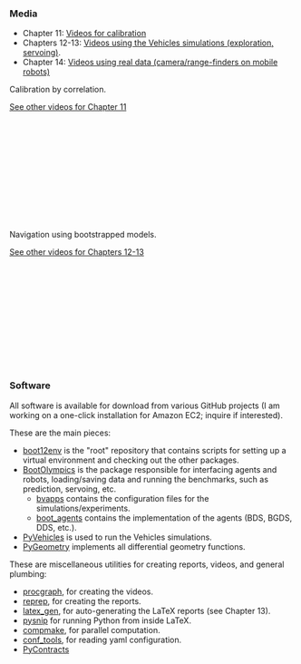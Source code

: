 ### Media
[video-calib]: http://purl.org/censi/2012/camera_calibration#media
[video-real]: http://purl.org/censi/research/2011-bgds/#sensels
[video-sim]: videos-vehicles


- Chapter 11: [Videos for calibration ][video-calib]
- Chapters 12-13: [Videos using the Vehicles simulations (exploration, servoing)][video-sim].
- Chapter 14: [Videos using real data (camera/range-finders on mobile robots)][video-real]



<div id="examples">
  <style type="text/css">
   div.examples { display: block; width: 100%;}
   div.examples div.video-example { display: block; float: left; width: 25%;}
   div.examples div.video-example { border: solid 1px black;}
  </style>
  <div class="video-example">
    <p class="caption">
      Calibration by correlation. 
    </p>
    <p class="other">
      <a href="http://purl.org/censi/2012/camera_calibration#media">See other videos for Chapter 11</a>
    </p>
    <object width="250" height="180"><param name="allowfullscreen" value="true" /><param name="allowscriptaccess" value="always" /><param name="movie" value="http://vimeo.com/moogaloop.swf?clip_id=33843143&amp;server=vimeo.com&amp;show_title=0&amp;show_byline=0&amp;show_portrait=0&amp;color=00adef&amp;fullscreen=1&amp;autoplay=0&amp;loop=1" /><embed src="http://vimeo.com/moogaloop.swf?clip_id=33843143&amp;server=vimeo.com&amp;show_title=0&amp;show_byline=0&amp;show_portrait=0&amp;color=00adef&amp;fullscreen=1&amp;autoplay=0&amp;loop=1" type="application/x-shockwave-flash" allowfullscreen="true" allowscriptaccess="always" width="250" height="180"></embed></object>
  </div>

  <div class="video-example">
    <p class="caption">
      Navigation using bootstrapped models. 
    </p>
    <p class="other">
      <a href="video-vehicles">See other videos for Chapters  12-13</a>
    </p>
    <object width="250" height="180"><param name="allowfullscreen" value="true" /><param name="allowscriptaccess" value="always" /><param name="movie" value="http://vimeo.com/moogaloop.swf?clip_id=33843143&amp;server=vimeo.com&amp;show_title=0&amp;show_byline=0&amp;show_portrait=0&amp;color=00adef&amp;fullscreen=1&amp;autoplay=0&amp;loop=1" /><embed src="http://vimeo.com/moogaloop.swf?clip_id=33843143&amp;server=vimeo.com&amp;show_title=0&amp;show_byline=0&amp;show_portrait=0&amp;color=00adef&amp;fullscreen=1&amp;autoplay=0&amp;loop=1" type="application/x-shockwave-flash" allowfullscreen="true" allowscriptaccess="always" width="250" height="180"></embed></object>
  </div>
</div>


### Software

All software is available for download from various GitHub projects
(I am working on a one-click installation for Amazon EC2; inquire if interested).

These are the main pieces:

- [boot12env](http://github.com/AndreaCensi/boot12env) is the "root" repository
  that contains scripts for setting up a virtual environment and 
  checking out the other packages.
- [BootOlympics](http://github.com/AndreaCensi/boot_olympics) 
  is the package responsible for interfacing agents and robots, 
  loading/saving data and running the benchmarks,
  such as prediction, servoing, etc.
  - [bvapps](http://github.com/AndreaCensi/bvapps)  contains the configuration
    files for the simulations/experiments.
  - [boot_agents](http://github.com/AndreaCensi/boot_agents)  contains the 
    implementation of the agents (BDS, BGDS, DDS, etc.).
- [PyVehicles](http://github.com/AndreaCensi/vehicles) is used
  to run the Vehicles simulations.
- [PyGeometry](http://github.com/AndreaCensi/geometry) implements
  all differential geometry functions.


These are miscellaneous utilities for creating reports, videos, and general plumbing:

- [procgraph](http://github.com/AndreaCensi/procgraph), for creating the videos.
- [reprep](http://github.com/AndreaCensi/reprep), for creating the reports.
- [latex_gen](http://github.com/AndreaCensi/latex_gen), for auto-generating the LaTeX reports (see Chapter 13).
- [pysnip](https://github.com/AndreaCensi/pysnip) for running Python from inside LaTeX.
- [compmake](http://github.com/AndreaCensi/compmake), for parallel computation.
- [conf_tools](http://github.com/AndreaCensi/conf_tools), for reading yaml 
  configuration.
- [PyContracts](http://github.com/AndreaCensi/contracts)